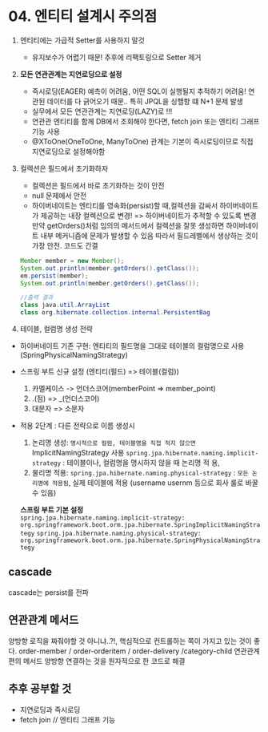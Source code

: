 # 04. 엔티티 설계시 주의점
1. 엔티티에는 가급적 Setter를 사용하지 말것
   - 유지보수가 어렵기 때문! 추후에 리팩토링으로 Setter 제거

2. **모든 연관관계는 지연로딩으로 설정**
   - 즉시로딩(EAGER) 예측이 어려움, 어떤 SQL이 실행될지 추적하기 어려움! 연관된 데이터를 다 긁어오기 때문.. 특히 JPQL을 싱핼항 떄 N+1 문제 발생
   - 실무에서 모든 연관관계는 지연로딩(LAZY)로 !!!
   - 연관관 엔티티를 함께 DB에서 조회해야 한다면, fetch join 또는 엔티티 그래프 기능 사용
   - @XToOne(OneToOne, ManyToOne) 관계는 기본이 즉시로딩이므로 직접 지연로딩으로 설정해야함

3. 컬렉션은 필드에서 초기화하자
   - 컬렉션은 필드에서 바로 초기화하는 것이 안전
   - null 문제에서 안전
   - 하이버네이트는 엔티티를 영속화(persist)할 때,컬렉션을 감싸서 하이버네이트가 제공하는 내장 컬렉션으로 변경! => 하이버네이트가 추적할 수 있도록 변경
   만약 getOrders()처럼 임의의 메서드에서 컬렉션을 잘못 생성하면 하이버네이트 내부 메커니즘에 문제가 발생할 수 있음
   따라서 필드레벨에서 생상하는 것이 가장 안전. 코드도 간결
    ```java
    Member member = new Member();
    System.out.println(member.getOrders().getClass());
    em.persist(member);
    System.out.println(member.getOrders().getClass());
    
    //출력 결과
    class java.util.ArrayList
    class org.hibernate.collection.internal.PersistentBag
    ```

4. 테이블, 컬럼명 생성 전략
- 하이버네이트 기존 구현: 엔티티의 필드명을 그대로 테이블의 컬럼명으로 사용(SpringPhysicalNamingStrategy)
- 스프링 부트 신규 설정 (엔티티(필드) => 테이블(컬럼))
  1. 카멜케이스 -> 언더스코어(memberPoint => member_point)
  2. .(점) => _(언더스코어)
  3. 대문자 => 소문자
  
- 적용 2단계 : 다른 전략으로 이름 생성시
  1. 논리명 생성: `명시적으로 컬럼, 테이블명을 직접 적지 않으면` ImplicitNamingStrategy 사용
     `spring.jpa.hibernate.naming.implicit-strategy` : 테이블이나, 컬럼명을 명시하지 않을 때 논리명 적
     용,
  2. 물리명 적용:
     `spring.jpa.hibernate.naming.physical-strategy` : `모든 논리명에 적용됨`, 실제 테이블에 적용
     (username usernm 등으로 회사 룰로 바꿀 수 있음)

  **스프링 부트 기본 설정**  
  `spring.jpa.hibernate.naming.implicit-strategy:
  org.springframework.boot.orm.jpa.hibernate.SpringImplicitNamingStrategy`
  `spring.jpa.hibernate.naming.physical-strategy:
  org.springframework.boot.orm.jpa.hibernate.SpringPhysicalNamingStrategy`


## cascade
cascade는 persist를 전파

## 연관관계 메서드
양방향 로직을 짜줘야할 것 아니냐..?!, 핵심적으로 컨트롤하는 쪽이 가지고 있는 것이 좋다.
order-member / order-orderitem / order-delivery /category-child
연관관계 편의 메서드 양방향 연결하는 것을 원자적으로 한 코드로 해결

## 추후 공부할 것
- 지연로딩과 즉시로딩
- fetch join // 엔티티 그래프 기능